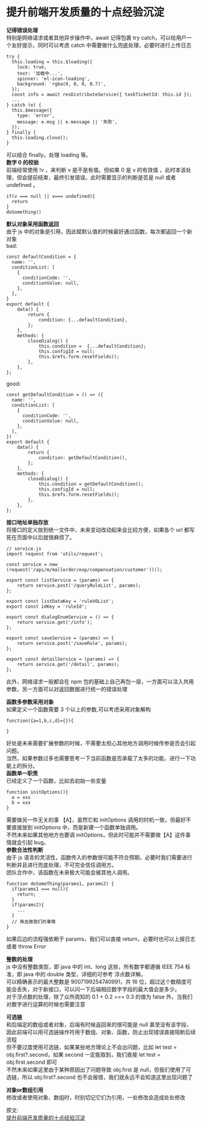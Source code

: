 # 提升前端开发质量的十点经验沉淀  
**记得错误处理**  
特别是网络请求或者其他异步操作中，await 记得包裹 try catch，可以给用户一个友好提示，同时可以考虑 catch 中需要做什么兜底处理，必要时进行上传日志  
```
try {
  this.loading = this.$loading({
    lock: true,
    text: '加载中...',
    spinner: 'el-icon-loading',
    background: 'rgba(0, 0, 0, 0.7)',
  });
  const info = await resDistributeService({ taskTicketId: this.id });
  ...
} catch (e) {
  this.$message({
    type: 'error',
    message: e.msg || e.message || '失败',
  });
} finally {
  this.loading.close();
}
```
可以结合 finally，处理 loading 等。  
**数字 0 的校验**  
前端经常使用 !v ，来判断 v 是不是有值。但如果 0 是 v 的有效值 ，此时本该处理，但会提前结束，最终引发错误。此时需要显示的判断是否是 null 或者 undefined 。  
```
if(v === null || v=== undefined){
  return
}
doSomething()
```
**默认对象采用函数返回**  
由于 js 中的对象是引用，因此赋默认值的时候最好通过函数，每次都返回一个新对象  
bad:  
```
const defaultCondition = {
  name: '',
  conditionList: [
    {
      conditionCode: '',
      conditionValue: null,
    },
  ],
}
export default {
    data() {
        return {
            condition: {...defaultCondition},
        };
    },
    methods: {
        closeDialog() {
            this.condition =  {...defaultCondition};
            this.configId = null;
            this.$refs.form.resetFields();
        },
    },
};
```
good:  
```
const getDefaultCondition = () => ({
  name: '',
  conditionList: [
    {
      conditionCode: '',
      conditionValue: null,
    },
  ],
})
export default {
    data() {
        return {
            condition: getDefaultCondition(),
        };
    },
    methods: {
        closeDialog() {
            this.condition = getDefaultCondition();
            this.configId = null;
            this.$refs.form.resetFields();
        },
    },
};
```
**接口地址单独存放**  
将接口的定义放到统一文件中，未来变动改动起来会比较方便，如果各个 url 都写死在页面中以后就很麻烦了。  
```
// service.js
import request from 'utils/request';

const service = new (request('/api/m/mallorder/exp/compensation/customer'))();

export const listService = (params) => {
    return service.post('/queryRuleList', params);
};

export const listDataKey = 'ruleVOList';
export const idKey = 'ruleId';

export const dialogEnumService = () => {
    return service.get('/info');
};

export const saveService = (params) => {
    return service.post('/saveRule', params);
};

export const detailService = (params) => {
    return service.get('/detail', params);
};
```
此外，网络请求一般都会在 npm 包的基础上自己再包一层，一方面可以注入共用参数，另一方面可以对返回数据进行统一的错误处理  

**函数多参数采用对象**  
如果定义一个函数需要 3 个以上的参数,可以考虑采用对象解构
```
function({a=1,b,c,d}={}){
  
}
```
好处是未来需要扩展参数的时候，不需要太担心其他地方调用时候传参是否会引起问题。  
当然，如果参数过多也需要思考一下当前函数是否承载了太多的功能，进行一下功能上的拆分。  
**函数单一职责**  
已经定义了一个函数，比如去初始一些变量  
```
function initOptions(){
  a = xxx
  b = xxx
}
```
需要做另一件无关的事 【A】，虽然它和 initOptions 调用的时机一致，但最好不要直接放到 initOptions 中，而是新建一个函数单独调用。  
不然未来如果其他地方也要调 initOptions，但此时可能并不需要做【A】这件事情就会引起 bug。  
**参数合法性判断**  
由于 js 语言的灵活性，函数传入的参数很可能不符合预期，必要时我们需要进行判断并且进行兜底处理，不可完全信任调用方。  
团队合作中，该函数在未来极大可能会被其他人调用。  
```
function doSomeThing(params1, params2) {
  if(params1 === null){
    return;
  }
  if(params2){
    ...
  }
  // 再去做我们的事情
}
```
如果后边的流程强依赖于 params，我们可以直接 return，必要时也可以上报日志或者 throw Error  

**整数的处理**  
js 中没有整数类型，即 java 中的 int、long 这些，所有数字都遵循 IEEE 754 标准，即 java 中的 double 类型，详细的可参考 浮点数详解。  
可以精确表示的最大整数是 9007199254740991，共 16 位，超过这个数精度可能会丢失，对于新接口，可以问一下后端相应数字字段的最大值会是多少。  
对于浮点数的处理，除了众所周知的 0.1 + 0.2 === 0.3 的值为 false 外，当我们对数字进行运算的时候也需要注意  

**可选链**  
和后端定的数组或者对象，后端有时候返回来的很可能是 null 甚至没有该字段，因此前端可以用可选链操作符用于数组、对象、函数，防止出现错误直接阻断后续流程  
但不要过度使用可选链，如果某些地方理论上不会出问题，比如 let test = obj.first?.second，如果 second 一定能取到，我们直接 let test = obj.first.second 即可  
不然未来如果这里由于某种原因出了问题导致 obj.first 是 null，但我们使用了可选链，所以 obj.first?.second 也不会报错，我们就永远不会知道这里出现问题了  

**对象or数组引用**  
修改或者使用对象、数组时，时刻切记它们为引用，一处修改会造成处处修改
 
原文:  
[提升前端开发质量的十点经验沉淀](https://mp.weixin.qq.com/s/6i3oXMTf_-GDGLuSbB47gA)